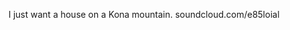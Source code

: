 I just want a house on a Kona mountain.
soundcloud.com/e85loial
<!---
KonaGoals/KonaGoals is a ✨ special ✨ repository because its `README.md` (this file) appears on your GitHub profile.
You can click the Preview link to take a look at your changes.
--->
